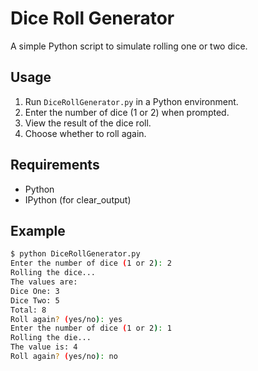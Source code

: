 # Dice Roll Generator

A simple Python script to simulate rolling one or two dice. 

## Usage

1. Run `DiceRollGenerator.py` in a Python environment.
2. Enter the number of dice (1 or 2) when prompted.
3. View the result of the dice roll.
4. Choose whether to roll again.

## Requirements

- Python 
- IPython (for clear_output)

## Example

```bash
$ python DiceRollGenerator.py
Enter the number of dice (1 or 2): 2
Rolling the dice...
The values are:
Dice One: 3
Dice Two: 5
Total: 8
Roll again? (yes/no): yes
Enter the number of dice (1 or 2): 1
Rolling the die...
The value is: 4
Roll again? (yes/no): no
